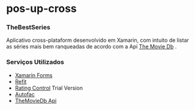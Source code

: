 # pos-up-cross
### TheBestSeries

Aplicativo cross-plataform desenvolvido em Xamarin, com intuito de listar as séries mais bem ranqueadas de acordo com a Api <a href="https://www.themoviedb.org/documentation/api">The Movie Db</a> .

### Serviços Utilizados

- [Xamarin Forms](https://docs.microsoft.com/en-us/xamarin/xamarin-forms/)
- [Refit](https://github.com/reactiveui/refit)
- [Rating Control](https://www.syncfusion.com/products/xamarin/rating) Trial Version
 - [Autofac](https://autofac.org/)
 - [TheMovieDb Api](https://www.themoviedb.org/documentation/api)
